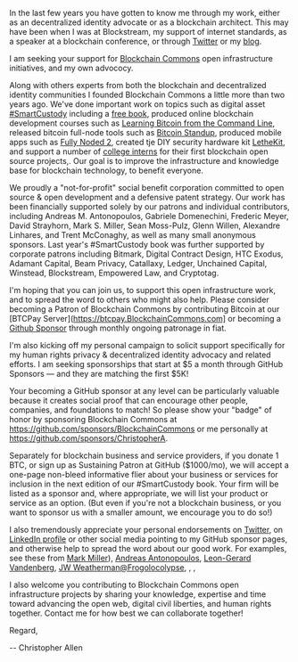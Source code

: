 In the last few years you have gotten to know me through my work, either as an decentralized identity advocate or as a blockchain architect. This may have been when I was at Blockstream, my support of internet standards, as a speaker at a blockchain conference, or through [Twitter](https://twitter.com/ChristopherA) or my [blog](https://www.LifeWithAlacrity.com).

I am seeking your support for [Blockchain Commons](https://www.BlockchainCommons.com) open infrastructure initiatives, and my own advococy.

Along with others experts from both the blockchain and decentralized identity communities I founded Blockchain Commons a little more than two years ago. We've done important work on topics such as digital asset [#SmartCustody](https://www.SmartCustody.com) including a [free book](http://bit.ly/SmartCustodyBookV101), produced online blockchain development courses such as [Learning Bitcoin from the Command Line](https://github.com/BlockchainCommons/Learning-Bitcoin-from-the-Command-Line), released bitcoin full-node tools such as [Bitcoin Standup](https://github.com/BlockchainCommons/Bitcoin-Standup), produced mobile apps such as [Fully Noded 2](https://github.com/BlockchainCommons/FullyNoded-2),  created tje DIY security hardware kit [LetheKit](https://github.com/BlockchainCommons/bc-lethekit), and support a number of [college interns](https://decrypt.co/34555/how-bitcoin-dev-hub-building-future-free-software) for their first blockchain open source projects,. Our goal is to improve the infrastructure and knowledge base for blockchain technology, to benefit everyone.

We proudly a "not-for-profit" social benefit corporation committed to open source & open development and a defensive patent strategy. Our work has been financially supported solely by our patrons and individual contributors, including Andreas M. Antonopoulos, Gabriele Domenechini, Frederic Meyer, David Strayhorn, Mark S. Miller, Sean Moss-Pulz, Glenn Willen, Alexandre Linhares, and Trent McConaghy, as well as many small anonymous sponsors. Last year's #SmartCustody book was further supported by corporate patrons including Bitmark, Digital Contract Design, HTC Exodus, Adamant Capital, Beam Privacy, Catallaxy, Ledger, Unchained Capital, Winstead, Blockstream, Empowered Law, and Cryptotag.

I'm hoping that you can join us, to support this open infrastructure work, and to spread the word to others who might also help. Please consider becoming a Patron of Blockchain Commons by contributing Bitcoin at our [BTCPay Server](https://btcpay.BlockchainCommons.com] or becoming a [Github Sponsor](https://github.com/sponsors/BlockchainCommons) through monthly ongoing patronage in fiat.

I'm also kicking off my personal campaign to solicit support specifically for my human rights privacy & decentralized identity advocacy and related efforts. I am seeking sponsorships that start at $5 a month through GitHub Sponsors — and they are matching the first $5K!

Your becoming a GitHub sponsor at any level can be particularly valuable because it creates social proof that can encourage other people, companies, and foundations to match! So please show your "badge" of honor by sponsoring Blockchain Commons at https://github.com/sponsors/BlockchainCommons or me personally at https://github.com/sponsors/ChristopherA.

Separately for blockchain business and service providers, if you donate 1 BTC, or sign up as Sustaining Patron at GitHub ($1000/mo), we will accept a one-page non-bleed informative flier about your business or services for inclusion in the next edition of our #SmartCustody book. Your firm will be listed as a sponsor and, where appropriate, we will list your product or service as an option. (But even if you're not a blockchain business, or you want to sponsor us with a smaller amount, we encourage you to do so!)

I also tremendously appreciate your personal endorsements on [Twitter](https://twitter.com/ChristopherA), on [LinkedIn profile](https://www.linkedin.com/in/christophera/) or other social media pointing to my GitHub sponsor pages, and otherwise help to spread the word about our good work. For examples, see these from [Mark Miller](https://twitter.com/marksammiller/status/1246528666151948288?s=21)), [Andreas Antonopoulos](https://twitter.com/aantonop/status/1154520625299410944?s=21), [Leon-Gerard Vandenberg](https://twitter.com/leon_vandenberg/status/1246540433695653888?s=21), [JW Weatherman](https://twitter.com/jwweatherman_/status/1246535216581300225?s=21)[@Frogolocolypse](https://twitter.com/1stcrasscitizen/status/1246801134490025985?s=21), , , 

I also welcome you contributing to Blockchain Commons open infrastructure projects by sharing your knowledge, expertise and time toward advancing the open web, digital civil liberties, and human rights together. Contact me for how best we can collaborate together!

Regard,

-- Christopher Allen


